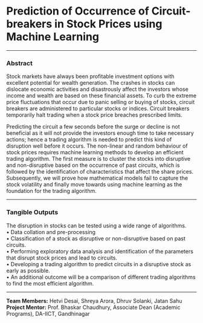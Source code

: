 # Prediction of Occurrence of Circuit-breakers in Stock Prices using Machine Learning
---
### Abstract <br>

Stock markets have always been profitable investment options with excellent potential for wealth generation. The crashes in stocks can dislocate economic activities and disastrously affect the investors whose income and wealth are based on these financial assets. To curb the extreme price fluctuations that occur due to panic selling or buying of stocks, circuit breakers are administered to particular stocks or indices. Circuit breakers temporarily halt trading when a stock price breaches prescribed limits.

Predicting the circuit a few seconds before the surge or decline is not beneficial as it will not provide the investors enough time to take necessary actions; hence a trading algorithm is needed to predict this kind of disruption well before it occurs. The non-linear and random behaviour of stock prices requires machine learning methods to develop an efficient trading algorithm. The first measure is to cluster the stocks into disruptive and non-disruptive based on the occurrence of past circuits, which is followed by the identification of characteristics that affect the share prices. Subsequently, we will prove how mathematical models fail to capture the stock volatility and finally move towards using machine learning as the foundation for the trading algorithm.

---

### Tangible Outputs <br>
The disruption in stocks can be tested using a wide range of algorithms. <br>
•	Data collation and pre-processing <br>
•	Classification of a stock as disruptive or non-disruptive based on past circuits. <br>
•	Performing exploratory data analysis and identification of the parameters that disrupt stock prices and lead to circuits. <br>
•	Developing a trading algorithm to predict circuits in a disruptive stock as early as possible. <br>
•	An additional outcome will be a comparison of different trading algorithms to find the most efficient algorithm. <br>

---
**Team Members:** Hetvi Desai, Shreya Arora, Dhruv Solanki, Jatan Sahu <br>
**Project Mentor:** Prof. Bhaskar Chaudhury, Associate Dean (Academic Programs), DA-IICT, Gandhinagar 

